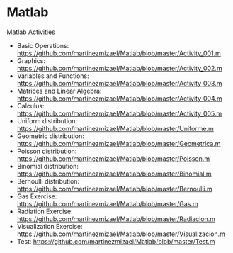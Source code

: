 # Matlab
Matlab Activities
* Basic Operations: https://github.com/martinezmizael/Matlab/blob/master/Activity_001.m
* Graphics: https://github.com/martinezmizael/Matlab/blob/master/Activity_002.m
* Variables and Functions: https://github.com/martinezmizael/Matlab/blob/master/Activity_003.m
* Matrices and Linear Algebra: https://github.com/martinezmizael/Matlab/blob/master/Activity_004.m
* Calculus: https://github.com/martinezmizael/Matlab/blob/master/Activity_005.m
* Uniform distribution: https://github.com/martinezmizael/Matlab/blob/master/Uniforme.m
* Geometric distribution: https://github.com/martinezmizael/Matlab/blob/master/Geometrica.m
* Poisson distribution: https://github.com/martinezmizael/Matlab/blob/master/Poisson.m
* Binomial distribution: https://github.com/martinezmizael/Matlab/blob/master/Binomial.m
* Bernoulli distribution: https://github.com/martinezmizael/Matlab/blob/master/Bernoulli.m
* Gas Exercise: https://github.com/martinezmizael/Matlab/blob/master/Gas.m
* Radiation Exercise: https://github.com/martinezmizael/Matlab/blob/master/Radiacion.m
* Visualization Exercise: https://github.com/martinezmizael/Matlab/blob/master/Visualizacion.m
* Test: https://github.com/martinezmizael/Matlab/blob/master/Test.m

